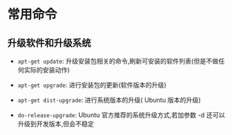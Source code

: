 # 常用命令

## 升级软件和升级系统

- `apt-get update`: 升级安装包相关的命令,刷新可安装的软件列表(但是不做任何实际的安装动作)

- `apt-get upgrade`: 进行安装包的更新(软件版本的升级)

- `apt-get dist-upgrade`: 进行系统版本的升级( Ubuntu 版本的升级)

- `do-release-upgrade`: Ubuntu 官方推荐的系统升级方式,若加参数 -d 还可以升级到开发版本,但会不稳定
